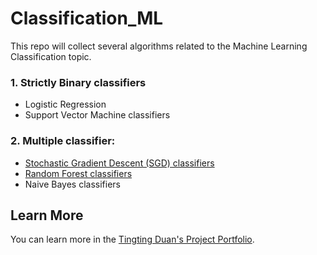 # Classification_ML
This repo will collect several algorithms related to the Machine Learning Classification topic.

### 1. Strictly Binary classifiers
- Logistic Regression 
- Support Vector Machine classifiers

### 2. Multiple classifier:
- [Stochastic Gradient Descent (SGD) classifiers](https://github.com/Tingting0618/SGD_Classifier_Classification)
- [Random Forest classifiers](https://github.com/Tingting0618/SGD_Classifier_Classification)
- Naive Bayes classifiers

## Learn More

You can learn more in the [Tingting Duan's Project Portfolio](https://tingting0618.github.io).
